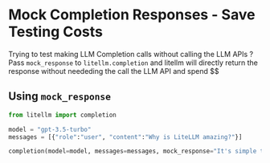 # Mock Completion Responses - Save Testing Costs

Trying to test making LLM Completion calls without calling the LLM APIs ? 
Pass `mock_response` to `litellm.completion` and litellm will directly return the response without neededing the call the LLM API and spend $$ 

## Using `mock_response`

```python
from litellm import completion 

model = "gpt-3.5-turbo"
messages = [{"role":"user", "content":"Why is LiteLLM amazing?"}]

completion(model=model, messages=messages, mock_response="It's simple to use and easy to get started")
```